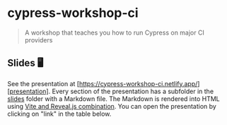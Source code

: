 # cypress-workshop-ci
> A workshop that teaches you how to run Cypress on major CI providers

## Slides 🖥

See the presentation at [https://cypress-workshop-ci.netlify.app/][presentation]. Every section of the presentation has a subfolder in the [slides](./slides) folder with a Markdown file. The Markdown is rendered into HTML using [Vite and Reveal.js combination](https://glebbahmutov.com/blog/reveal-vite/). You can open the presentation by clicking on "link" in the table below.

[presentation]: https://cypress-workshop-ci.netlify.app/

